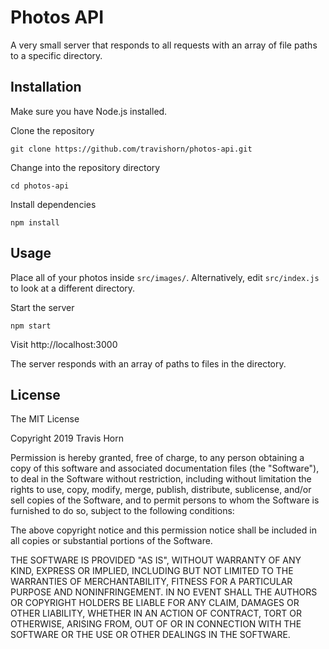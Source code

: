 # Photos API

A very small server that responds to all requests with an array of file
paths to a specific directory.

## Installation

Make sure you have Node.js installed.

Clone the repository

```
git clone https://github.com/travishorn/photos-api.git
```

Change into the repository directory

```
cd photos-api
```

Install dependencies

```
npm install
```

## Usage

Place all of your photos inside `src/images/`. Alternatively, edit
`src/index.js` to look at a different directory.

Start the server

```
npm start
```

Visit http://localhost:3000

The server responds with an array of paths to files in the directory.

## License

The MIT License

Copyright 2019 Travis Horn

Permission is hereby granted, free of charge, to any person obtaining a copy of
this software and associated documentation files (the "Software"), to deal in
the Software without restriction, including without limitation the rights to
use, copy, modify, merge, publish, distribute, sublicense, and/or sell copies of
the Software, and to permit persons to whom the Software is furnished to do so,
subject to the following conditions:

The above copyright notice and this permission notice shall be included in all
copies or substantial portions of the Software.

THE SOFTWARE IS PROVIDED "AS IS", WITHOUT WARRANTY OF ANY KIND, EXPRESS OR
IMPLIED, INCLUDING BUT NOT LIMITED TO THE WARRANTIES OF MERCHANTABILITY, FITNESS
FOR A PARTICULAR PURPOSE AND NONINFRINGEMENT. IN NO EVENT SHALL THE AUTHORS OR
COPYRIGHT HOLDERS BE LIABLE FOR ANY CLAIM, DAMAGES OR OTHER LIABILITY, WHETHER
IN AN ACTION OF CONTRACT, TORT OR OTHERWISE, ARISING FROM, OUT OF OR IN
CONNECTION WITH THE SOFTWARE OR THE USE OR OTHER DEALINGS IN THE SOFTWARE.